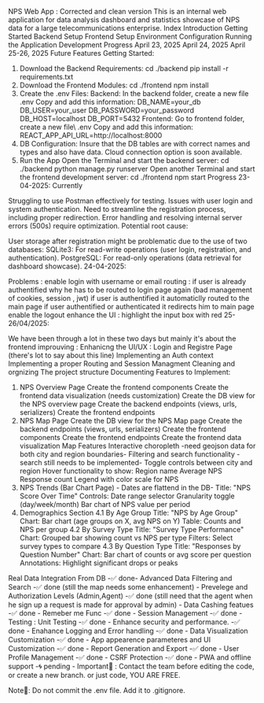 NPS Web App : Corrected and clean version
This is an internal web application for data analysis dashboard and statistics showcase of NPS data for a large telecommunications enterprise.
Index
Introduction
Getting Started
Backend Setup
Frontend Setup
Environment Configuration
Running the Application
Development Progress
April 23, 2025
April 24, 2025
April 25-26, 2025
Future Features
Getting Started:
1. Download the Backend Requirements:
cd ./backend
pip install -r requirements.txt
2. Download the Frontend Modules:
cd ./frontend
npm install
3. Create the .env Files:
Backend:
In the backend folder, create a new file .env
Copy and add this information:
DB_NAME=your_db
DB_USER=your_user
DB_PASSWORD=your_password
DB_HOST=localhost
DB_PORT=5432
Frontend:
Go to frontend folder, create a new file\ .env
Copy and add this information: REACT_APP_API_URL=http://localhost:8000
4. DB Configuration:
Insure that the DB tables are with correct names and types and also have data.
Cloud connection option is soon available.
5. Run the App
Open the Terminal and start the backend server:
        cd ./backend
        python manage.py runserver
Open another Terminal and start the frontend development server:
        cd ./frontend
        npm start
Progress
23-04-2025: Currently

Struggling to use Postman effectively for testing.
Issues with user login and system authentication.
Need to streamline the registration process, including proper redirection.
Error handling and resolving internal server errors (500s) require optimization.
Potential root cause:

User storage after registration might be problematic due to the use of two databases:
SQLite3: For read-write operations (user login, registration, and authentication).
PostgreSQL: For read-only operations (data retrieval for dashboard showcase).
24-04-2025:

Problems :
enable login with username or email
routing : if user is already authentified why he has to be routed to login page again (bad management of cookies, session , jwt) if user is authentified it automaticlly routed to the main page
if user authentified or authenticated it redirects him to main page
enable the logout
enhance the UI : highlight the input box with red
25-26/04/2025:

We have been through a lot in these two days but mainly it's about the frontend improuving :
Enhanicng the UI/UX : Login and Registre Page (there's lot to say about this line)
Implementing an Auth context
Implementing a proper Routing and Session Managment
Cleaning and orgnizing The project structure
Documenting
Features to Implement:
1. NPS Overview Page
 Create the frontend components
 Create the frontend data visualization (needs customization)
 Create the DB view for the NPS overview page
 Create the backend endpoints (views, urls, serializers)
 Create the frontend endpoints
2. NPS Map Page
 Create the DB view for the NPS Map page
 Create the backend endpoints (views, urls, serializers)
 Create the frontend components
 Create the frontend endpoints
 Create the frontend data visualization
Map Features
 Interactive choropleth -need geojson data for both city and region boundaries-
 Filtering and search functionality -search still needs to be implemented-
 Toggle controls between city and region
 Hover functionality to show:
Region name
Average NPS
Response count
 Legend with color scale for NPS
3. NPS Trends (Bar Chart Page) - Dates are flattend in the DB-
 Title: "NPS Score Over Time"
 Controls:
Date range selector
Granularity toggle (day/week/month)
 Bar chart of NPS value per period
4. Demographics Section
4.1 By Age Group
 Title: "NPS by Age Group"
 Chart: Bar chart (age groups on X, avg NPS on Y)
 Table: Counts and NPS per group
4.2 By Survey Type
 Title: "Survey Type Performance"
 Chart: Grouped bar showing count vs NPS per type
 Filters: Select survey types to compare
4.3 By Question Type
 Title: "Responses by Question Number"
 Chart: Bar chart of counts or avg score per question
Annotations: Highlight significant drops or peaks

Real Data Integration From DB -✅ done-
Advanced Data Filtering and Search -✅ done (still the map needs some enhancement) -
Prevelege and Authorization Levels (Admin,Agent) -✅ done (still need that the agent when he sign up a request is made for approval by admin) -
Data Cashing featues -✅ done -
Remeber me Func -✅ done -
Session Management -✅ done -
Testing : Unit Testing -✅ done -
Enhance security and performance. -✅ done -
Enahance Logging and Error handling -✅ done -
Data Visualization Customization -✅ done -
App appearence parameteres and UI Customization -✅ done -
Report Generation and Export -✅ done -
User Profile Management -✅ done -
CSRF Protection -✅ done -
PWA and offline support -🌀 pending -
Important🚨 : Contact the team before editing the code, or create a new branch. or just code, YOU ARE FREE.

Note📝: Do not commit the .env file. Add it to .gitignore.
